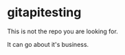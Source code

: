 gitapitesting
=============

This is not the repo you are looking for.

It can go about it's business.
